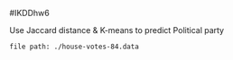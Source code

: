 #IKDDhw6

Use Jaccard distance & K-means to predict Political party 


```
file path: ./house-votes-84.data
```